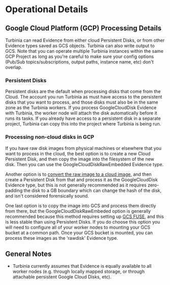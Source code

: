 # Operational Details

## Google Cloud Platform (GCP) Processing Details

Turbinia can read Evidence from either cloud Persistent Disks, or from other Evidence types saved as GCS objects. Turbinia can also write output to GCS. Note that you can operate multiple Turbinia instances within the same GCP Project as long as you're careful to make sure your config options (Pub/Sub topics/subscriptions, output paths, instance name, etc) don't overlap.


### Persistent Disks

Persistent disks are the default when processing disks that come from the Cloud. The account you run Turbinia as must have access to the persistent disks that you want to process, and those disks must also be in the same zone as the Turbinia workers. If you process GoogleCloudDisk Evidence with Turbinia, the worker node will attach the disk automatically before it runs its tasks.  If you already have access to a persistent disk in a separate project, Turbinia can copy this into the project where Turbinia is being run.


### Processing non-cloud disks in GCP

If you have raw disk images from physical machines or elsewhere that you want to process in the cloud, the best option is to create a new Cloud Persistent Disk, and then copy the image into the filesystem of the new disk. Then you can use the GoogleCloudDiskRawEmbedded Evidence type. 

Another option is to [convert the raw image to a cloud image](https://cloud.google.com/compute/docs/images/import-existing-image), and then create a Persistent Disk from that and process it as the GoogleCloudDisk Evidence type, but this is not generally recommended as it requires zero-padding the disk to a GB boundary which can change the hash of the disk, and isn't considered forensically sound.

One last option is to copy the image into GCS and process them directly from there, but the GoogleCloudDiskRawEmbeded option is generally recommended because this method requires setting up [GCS FUSE](https://cloud.google.com/storage/docs/gcs-fuse), and this is less stable than using Persistent Disks. If you do choose this option you will need to configure all of your worker nodes to mounting your GCS bucket at a common path. Once your GCS bucket is mounted, you can process these images as the 'rawdisk' Evidence type.


## General Notes
* Turbinia currently assumes that Evidence is equally available to all worker nodes (e.g. through locally mapped storage, or through attachable persistent Google Cloud Disks, etc).
